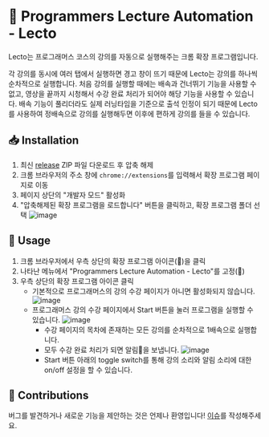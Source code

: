 # 🚀 Programmers Lecture Automation - Lecto

Lecto는 프로그래머스 코스의 강의를 자동으로 실행해주는 크롬 확장 프로그램입니다.

각 강의를 동시에 여러 탭에서 실행하면 경고 창이 뜨기 때문에 Lecto는 강의를 하나씩 순차적으로 실행합니다. 처음 강의를 실행할 때에는 배속과 건너뛰기 기능을 사용할 수 없고, 영상을 끝까지 시청해서 수강 완료 처리가 되어야 해당 기능을 사용할 수 있습니다. 배속 기능이 풀리더라도 실제 러닝타임을 기준으로 출석 인정이 되기 때문에 Lecto를 사용하여 정배속으로 강의를 실행해두면 이후에 편하게 강의를 들을 수 있습니다.

## 📥 Installation

1. 최신 [release](https://github.com/do0ori/lecto/releases) ZIP 파일 다운로드 후 압축 해제
2. 크롬 브라우저의 주소 창에 `chrome://extensions`를 입력해서 확장 프로그램 페이지로 이동
3. 페이지 상단의 "개발자 모드" 활성화
4. "압축해제된 확장 프로그램을 로드합니다" 버튼을 클릭하고, 확장 프로그램 폴더 선택
   ![image](https://github.com/do0ori/lecto/assets/71831926/be6c0313-fdeb-4c7d-a54a-859f88ac2d68)

## 📖 Usage

1. 크롬 브라우저에서 우측 상단의 확장 프로그램 아이콘(🧩)을 클릭
2. 나타난 메뉴에서 "Programmers Lecture Automation - Lecto"를 고정(📌)
3. 우측 상단의 확장 프로그램 아이콘 클릭
   - 기본적으로 프로그래머스의 강의 수강 페이지가 아니면 활성화되지 않습니다.
     ![image](https://github.com/do0ori/lecto/assets/71831926/b950edff-e09d-4f13-8bf3-decd5ad43b8b)
   - 프로그래머스 강의 수강 페이지에서 Start 버튼을 눌러 프로그램을 실행할 수 있습니다.
     ![image](https://github.com/do0ori/lecto/assets/71831926/25e653fa-217b-4704-91c2-f4d78ff3baa3)
     - 수강 페이지의 목차에 존재하는 모든 강의를 순차적으로 1배속으로 실행합니다.
     - 모두 수강 완료 처리가 되면 알림🔔을 보냅니다.
       ![image](https://github.com/do0ori/lecto/assets/71831926/2725cd0e-5131-41bf-a2b0-ce4c388524ff)
     - Start 버튼 아래의 toggle switch를 통해 강의 소리와 알림 소리에 대한 on/off 설정을 할 수 있습니다.

## 🤝 Contributions

버그를 발견하거나 새로운 기능을 제안하는 것은 언제나 환영입니다! [이슈](https://github.com/do0ori/lecto/issues)를 작성해주세요.
